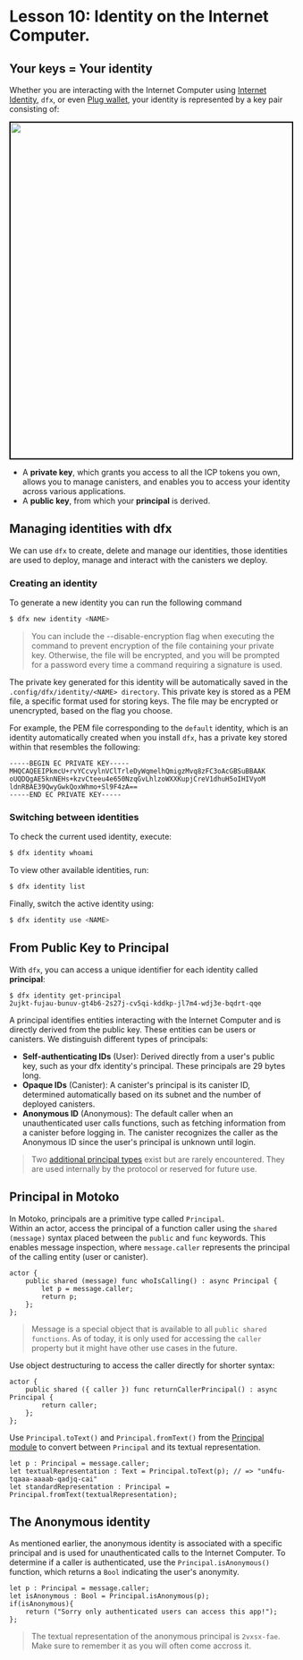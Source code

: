# Lesson 10: Identity on the Internet Computer.

## Your keys = Your identity

Whether you are interacting with the Internet Computer using [Internet Identity](https://internetcomputer.org/docs/current/tokenomics/identity-auth/what-is-ic-identity), `dfx`, or even [Plug wallet](https://plugwallet.ooo/), your identity is represented by a key pair consisting of:

<p align="center"> <img src="./assets/identity_recap.png" width="600px" style="border: 2px solid black;"> </p>

- A **private key**, which grants you access to all the ICP tokens you own, allows you to manage canisters, and enables you to access your identity across various applications.
- A **public key**, from which your **principal** is derived.

## Managing identities with dfx

We can use `dfx` to create, delete and manage our identities, those identities are used to deploy, manage and interact with the canisters we deploy.

### Creating an identity

To generate a new identity you can run the following command

```bash
$ dfx new identity <NAME>
```

> You can include the --disable-encryption flag when executing the command to prevent encryption of the file containing your private key. Otherwise, the file will be encrypted, and you will be prompted for a password every time a command requiring a signature is used.

The private key generated for this identity will be automatically saved in the `.config/dfx/identity/<NAME> directory`. This private key is stored as a PEM file, a specific format used for storing keys. The file may be encrypted or unencrypted, based on the flag you choose.

For example, the PEM file corresponding to the `default` identity, which is an identity automatically created when you install `dfx`, has a private key stored within that resembles the following:

```
-----BEGIN EC PRIVATE KEY-----
MHQCAQEEIPkmcU+rvYCcvylnVClTrleDyWqmelhQmigzMvq8zFC3oAcGBSuBBAAK
oUQDQgAE5knNEHs+kzvCteeu4e650NzqGvLhlzoWXXKupjCreV1dhuH5oIHIVyoM
ldnRBAE39QwyGwkQoxWhmo+Sl9F4zA==
-----END EC PRIVATE KEY-----
```

### Switching between identities

To check the current used identity, execute:

```bash
$ dfx identity whoami
```

To view other available identities, run:

```bash
$ dfx identity list
```

Finally, switch the active identity using:

```bash
$ dfx identity use <NAME>
```

## From Public Key to Principal

With `dfx`, you can access a unique identifier for each identity called **principal**:

```motoko
$ dfx identity get-principal
2ujkt-fujau-bunuv-gt4b6-2s27j-cv5qi-kddkp-jl7m4-wdj3e-bqdrt-qqe
```

A principal identifies entities interacting with the Internet Computer and is directly derived from the public key. These entities can be users or canisters. We distinguish different types of principals:

- **Self-authenticating IDs** (User): Derived directly from a user's public key, such as your dfx identity's principal. These principals are 29 bytes long.
- **Opaque IDs** (Canister): A canister's principal is its canister ID, determined automatically based on its subnet and the number of deployed canisters.
- **Anonymous ID** (Anonymous): The default caller when an unauthenticated user calls functions, such as fetching information from a canister before logging in. The canister recognizes the caller as the Anonymous ID since the user's principal is unknown until login.

> Two [additional principal types](https://internetcomputer.org/docs/current/references/ic-interface-spec#id-classes) exist but are rarely encountered. They are used internally by the protocol or reserved for future use.

## Principal in Motoko

In Motoko, principals are a primitive type called `Principal`. <br/>
Within an actor, access the principal of a function caller using the `shared (message)` syntax placed between the `public` and `func` keywords. This enables message inspection, where `message.caller` represents the principal of the calling entity (user or canister).

```motoko
actor {
    public shared (message) func whoIsCalling() : async Principal {
        let p = message.caller;
        return p;
    };
};
```

> Message is a special object that is available to all `public shared functions`. As of today, it is only used for accessing the `caller` property but it might have other use cases in the future.

Use object destructuring to access the caller directly for shorter syntax:

```motoko
actor {
    public shared ({ caller }) func returnCallerPrincipal() : async Principal {
        return caller;
    };
};
```

Use `Principal.toText()` and `Principal.fromText()` from the [Principal module](https://7po3j-syaaa-aaaal-qbqea-cai.ic0.app/base-library/primitive-types/principal.html?highlight=Principal#principal) to convert between `Principal` and its textual representation.

```motoko
let p : Principal = message.caller;
let textualRepresentation : Text = Principal.toText(p); // => "un4fu-tqaaa-aaaab-qadjq-cai"
let standardRepresentation : Principal = Principal.fromText(textualRepresentation);
```

## The Anonymous identity

As mentioned earlier, the anonymous identity is associated with a specific principal and is used for unauthenticated calls to the Internet Computer. To determine if a caller is authenticated, use the `Principal.isAnonymous()` function, which returns a `Bool` indicating the user's anonymity.

```motoko
let p : Principal = message.caller;
let isAnonymous : Bool = Principal.isAnonymous(p);
if(isAnonymous){
    return ("Sorry only authenticated users can access this app!");
};
```

> The textual representation of the anonymous principal is `2vxsx-fae`. Make sure to remember it as you will often come accross it.

